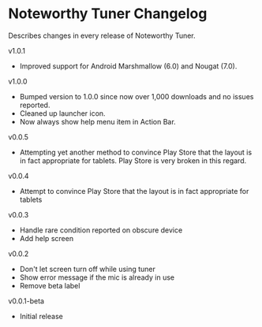 # Noteworthy Tuner Changelog

Describes changes in every release of Noteworthy Tuner.

v1.0.1

 * Improved support for Android Marshmallow (6.0) and Nougat (7.0).

v1.0.0

 * Bumped version to 1.0.0 since now over 1,000 downloads and no issues reported.
 * Cleaned up launcher icon.
 * Now always show help menu item in Action Bar.

v0.0.5

 * Attempting yet another method to convince Play Store that the
   layout is in fact appropriate for tablets.  Play Store is very
   broken in this regard.

v0.0.4

 * Attempt to convince Play Store that the layout is in fact
   appropriate for tablets

v0.0.3

 * Handle rare condition reported on obscure device
 * Add help screen

v0.0.2

 * Don't let screen turn off while using tuner
 * Show error message if the mic is already in use
 * Remove beta label

v0.0.1-beta

 * Initial release
